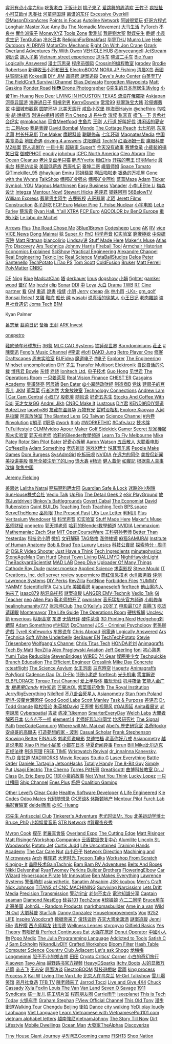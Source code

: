  [睿哥有点小食力Rio](https://www.youtube.com/@1001RIO) [吃货老白](https://www.youtube.com/@chihuolaobai) [下饭计划](https://www.youtube.com/@FindRealFood) [桃子來了](https://www.youtube.com/@taozi2002) [爱跳舞的周清欢](https://space.bilibili.com/237748526) [王竹子](https://www.youtube.com/@王竹子) [疯扯扯](https://www.youtube.com/@chefengche) [小可艾欧ni](https://space.bilibili.com/99041246) [思春社](https://www.youtube.com/@springfever) [河童异国游](https://www.youtube.com/@hetong666)  [离谱的东仔](https://www.youtube.com/@LiPuDeDongZai) [Excessive Overkill](https://www.youtube.com/@ExcessiveOverkill) [@MasonDixonAcres](https://www.youtube.com/@MasonDixonAcres) [Points in Focus](https://www.youtube.com/@PointsInFocus) [Autoline Network](https://www.youtube.com/@AutolineDetroit) [阿诚很爱玩](https://www.youtube.com/@user-vb7iu3vi1o) [虾哥方程式](https://www.youtube.com/@user-oz5kb6hs4g) [Longhair Master Xue](https://www.youtube.com/@ChangMaoDaShiXue) [Amy Bu](https://www.youtube.com/@amy_bu) [The Nomadic Movement](https://www.youtube.com/@NomadicMovement) [大马生活](https://www.youtube.com/@Reborn_in_Malaysia) [PyTorch](https://www.youtube.com/@PyTorch)  [不良林](https://www.youtube.com/@bulianglin) [實作派電子](https://www.youtube.com/@strongpilab)  [MoneyXYZ](https://www.youtube.com/@MoneyXYZ) [Tools Zone](https://www.youtube.com/@tools-zone) [愛測試](https://www.youtube.com/@dajiatest) [我是劉大聖](https://www.youtube.com/@Dasheng1994) [默娱先生](https://www.youtube.com/@5b_moyu) [飽妮](https://www.youtube.com/@bonibaobao) [小袁求生记](https://www.youtube.com/@user-xiaoyuanqiushengji) [TenGuSan](https://www.youtube.com/@TenGuSan-Real) [冷水日本](https://www.youtube.com/@reisuistudio) [ReligionForBreakfast](https://www.youtube.com/@ReligionForBreakfast) [毕导THU](https://www.youtube.com/@thu4878) [Munro Live](https://www.youtube.com/@MunroLive) [Hele Outdoors](https://www.youtube.com/@HeleOutdoors) [AI DRIVR](https://www.youtube.com/@AIDRIVR) [MotorCity Mechanic](https://www.youtube.com/@MotorCityMechanic) [Right On With Jon Crane](https://www.youtube.com/@RightOnJonCrane) [Ozark Overland Adventures](https://www.youtube.com/@OzarkOverlandAdventures) [Fly With Owen](https://www.youtube.com/@FlyWithOwen) [VEHICLE HUB](https://www.youtube.com/@VEHICLEHUB.) [@bryceangell](https://www.youtube.com/@bryceangell) [JetStream](https://www.youtube.com/@JetStream-) [别远说](https://www.youtube.com/@bieyuan) [誤人子弟](https://www.youtube.com/@XMYM) [Vietnam street experience](https://www.youtube.com/@vn4rx) [逗斗车](https://www.youtube.com/@user-jx3lo8tw8p) [晓波二手车](https://www.youtube.com/@xiaoboershouche) [Bie Yuan](https://www.youtube.com/@bieyuan) [Logically Answered](https://www.youtube.com/@LogicallyAnswered) [漫士沉思录](https://www.youtube.com/@manshi_math) [程序员御风](https://www.youtube.com/@bywind1990) [Crossin的编程教室](https://www.youtube.com/@crossincode) [lgrodev](https://www.youtube.com/@lgrodev) [Brodie Robertson](https://www.youtube.com/@BrodieRobertson) [新疆收玉小哥和田玉](https://www.youtube.com/@Hetian-Jade) [ElectroBOOM](https://www.youtube.com/@ElectroBOOM) [NORA JP Fishing](https://www.youtube.com/@NORA.JP.Fishing) [清晨X岛](https://www.youtube.com/@X-yo5ed) [泰國扶貧關注組](https://www.youtube.com/@user-kz8jk7cc4r) [Kokee講](https://www.youtube.com/@kokeejiang) [DIY JIM](https://www.youtube.com/@DIYJIM) [蛊惑帮 ](https://www.youtube.com/@user-wn4xn2tw7n) [謎案追蹤](https://www.youtube.com/@MiAnZhuiZong) [Dave's Auto Center](https://www.youtube.com/@DavesAutoCenterCenterville) [白英奎TV](https://www.youtube.com/@Yeong-gyu) [The FieldCraft Survival Channel](https://www.youtube.com/@fieldcraftsurvival) [Elias Delvasto](https://www.youtube.com/@EliasDelvasto) [Forgotten Waypoints](https://www.youtube.com/@ForgottenWaypoints) [Matt Gaskins](https://www.youtube.com/@MattGaskinsYT) [Ponder Road](https://www.youtube.com/@ponderroad8907) [Ni📷 Drone Photographer](https://www.youtube.com/@nihao.aerial) [G先生的日本旅居生活vlog](https://www.youtube.com/@JapanTravelVlogMrG) [小黃Tim-Huang](https://www.youtube.com/@Tim-Huang91) [Neo Deer](https://www.youtube.com/@NeoLuZi) [LIVING IN HOUSTON TEXAS ](https://www.youtube.com/@LivinginHoustonTX) [流浪在俄羅斯](https://www.youtube.com/@Russia0916) [Askjapan](https://www.youtube.com/@askjapan9669) [河童异国游](https://www.youtube.com/@hetong666) [海邊過日子](https://www.youtube.com/@takumomo9607) [斜槓宅男](https://www.youtube.com/@94_jiajia) [KerryDowdle](https://www.youtube.com/@lumamonestime) [常常99](https://www.youtube.com/@jojojoy) [翡翠珠宝大韩](https://www.youtube.com/@bnc8988) [珍俪娜翡翠](https://www.youtube.com/@gemlinaajadeite1314) [中國城市觀察](https://www.youtube.com/@RealChina-ls7mz) [圆梦环华](https://www.youtube.com/@YuanMengHuanHua) [北美天馬行](https://www.youtube.com/@BestYears2BestPlaces) [咸鱼小汉堡](https://www.youtube.com/@XianyuMovie) [林海音Haiyin](https://space.bilibili.com/351739137) [@chefhiro](https://www.youtube.com/@chefhiro4898) [乌啦啦](https://www.youtube.com/@SpecialWulala) [胡‧說樓市](https://www.youtube.com/@wuchatprop) [刚讲白相相](https://www.youtube.com/@GGBXX) [顺德](https://www.youtube.com/@MyfatherisinShun) [Pin Cheng Ji](https://www.youtube.com/@PinChengJi) [丹牛食](https://www.youtube.com/@dsfoodtour) [渣叔](https://www.youtube.com/@ZhaShuAiJiu) [张喜喜](https://www.youtube.com/@zhangxixi) [橙飞一下](https://www.youtube.com/@ChengFeiYiXia) [言希社会纪实](https://www.youtube.com/@christianolesen1819) [@mokochan](https://www.youtube.com/@mokochan) [觅食Meetfood](https://www.youtube.com/@MeetFoodTour) [生鱼片](https://www.youtube.com/@Make_sashimi) [王刚](https://www.youtube.com/@chefwangfoodtour) [人行道 ](https://www.youtube.com/@ren-xing-dao) [好叫好伐](https://www.youtube.com/@user-yb9gc1or8b) [讲闲话的夏安七](https://www.youtube.com/@xiaanqi) [二狗App](https://www.youtube.com/@ergou_app) [我是表嫂](https://www.youtube.com/@user-kh8qo5hp5h) [David Bombal](https://www.youtube.com/@davidbombal) [Mondo](https://www.youtube.com/@TVMondoTV) [The Cottage Peach](https://www.youtube.com/@thecottagepeach) [七七叭叭](https://www.youtube.com/@7788talk) [东京老萧](https://www.youtube.com/@masonjapan)  [村长托马斯](https://www.youtube.com/@chiefthomas4319)  [The Maker](https://www.youtube.com/@TheMaker1)  [鹰眼科普](https://www.youtube.com/@yykp) [聪聪修车](https://www.youtube.com/@congcongcar) [七年环球](https://www.youtube.com/@7yearstravel) [MagnatesMedia](https://www.youtube.com/@MagnatesMedia) [中国美食协会](https://www.youtube.com/@chinese-food) [地图奇遇](https://www.youtube.com/@MrDitu) [driving 4 answers](https://www.youtube.com/@d4a) [沈阳穿线](https://www.youtube.com/@ShenyanThreadinMaste) [TechIN](https://www.youtube.com/@TechIN55) [红酒汤姆一世](https://www.youtube.com/@redwinetom) [鹰眼科普](https://www.youtube.com/@yykp) [M2档案](https://www.youtube.com/@m2story) [野人追剧Yr](https://www.youtube.com/@SavagehasiDramaYr) [一目十影](https://www.youtube.com/@ymsy9898) [超級歪 SuperY](https://www.youtube.com/@superycinema) [今天没有故事](https://www.youtube.com/@NoStoriesToday) [赛博食录](https://www.youtube.com/@clydeidf3298) [小裴裴的搞笑日常](https://www.youtube.com/@coleboger8831) [御成PHOT](https://www.youtube.com/@yuchengPHOT) [epcdiy](https://www.youtube.com/@epcdiy)  [johnhuu](https://www.youtube.com/@johnhuu)  [ICPC North America](https://www.youtube.com/@ICPCNorthAmerica)  [Cleo Abram](https://www.youtube.com/@CleoAbram)  [The Ocean Cleanup](https://www.youtube.com/@theoceancleanup)  [老片复盘半只猫](https://www.youtube.com/@caterwc)  [胖虎Yvette](https://www.youtube.com/@panghuyvette) [橙红Iris](https://www.youtube.com/@Iris-yc5my) [开摆的卷王](https://www.youtube.com/@yangzmdaniel) [玛丽Marie](https://www.youtube.com/@MarieWang) [最电台](https://www.youtube.com/@zuidiantai) [移民访谈录](https://www.youtube.com/@xusiduo) [美国低薪族](https://www.youtube.com/@poornewyorker) [西康札记](https://www.youtube.com/@xikang3212) [養坤二廠](https://www.youtube.com/@Bchangzhang) [峨眉师姐](https://www.youtube.com/@emeinewyork/videos) [Space Tomato](https://www.youtube.com/@SpaceTomato) [@Timekiller_95](https://www.youtube.com/@Timekiller_95) [@haylujan](https://www.youtube.com/@haylujan) [Emiru](https://www.youtube.com/@Emiru) [郭姐翡翠](https://www.youtube.com/@guojiefeicui)  [啊岳啪啪走](https://www.youtube.com/@renatotsai) [银桑的万视屋](https://www.youtube.com/@michaelkaranja8735) [Gone with the Wynns](https://www.youtube.com/@gonewiththewynns)  [TalkShop](https://www.youtube.com/@thetalkshop)   [缅邦矿业强总](https://www.youtube.com/@MianBang-QiangZong) [缅邦矿业阿维](https://www.youtube.com/@mianbangawei) [薔薔Maze](https://www.youtube.com/@maze0517/videos) [Adam](https://www.youtube.com/@AdamDoesNotExist)  [Ticker Symbol: YOU](https://www.youtube.com/@TickerSymbolYOU) [Magnus Marthinsen](https://www.youtube.com/@MagnusMarthinsenWoodsman/videos) [Easy Business](https://www.youtube.com/@easy_business/videos) [Vanader](https://www.youtube.com/@Vanader) [小李LEEtle Li](https://www.youtube.com/@leetleli6791/videos) [梅森设计](https://www.ixigua.com/home/835270554166270/?source=pgc_author_name&list_entrance=anyVideo) [Integza](https://www.youtube.com/@integza/videos) [Mentour Now!](https://www.youtube.com/@MentourNow/videos) [Stewart Hicks](https://www.youtube.com/@stewarthicks/videos) [差评君](https://www.youtube.com/@user-zr5xi6uw4k)  [钢铁阿翔](https://www.youtube.com/@user-nu5jo4he1z/videos) [56BelowTV](https://www.youtube.com/@56BelowTV/videos) [William Express](https://www.youtube.com/@williamexpress/videos) [翡翠货主阿牛](https://www.youtube.com/@niuxiaobao/videos) [吉鹿影视](https://www.youtube.com/@Jilu-Yingshi/videos) [志哥翡翠](https://www.youtube.com/@zhige-jade/videos) [老陌](https://www.youtube.com/@LaoMo666) [Jerett Films Construction](https://www.youtube.com/@JerettFilmsConstruction/videos) [冬子逛吃](https://www.youtube.com/@dongziguangchi) [FCP Euro](https://www.youtube.com/@fcpeuro) [Maker Pipe](https://www.youtube.com/@MakerPipe/videos)  [T. Folse Nuclear](https://www.youtube.com/@tfolsenuclear) [小宇电影](https://www.youtube.com/@xiaoyu2022/videos) [LeLe Farley](https://www.youtube.com/@LeLeFarley/videos) [蔡淘貴](https://www.youtube.com/@user-zt2vy8nl9i) [Ryan Hall, Y'all XTRA](https://www.youtube.com/@RyanHallYallXTRA) [FCP Euro](https://www.youtube.com/@fcpeuro)  [AQCOLOR by BenQ Europe](https://www.youtube.com/@AQCOLORbyBenQEurope) [重庆小新](https://www.youtube.com/@jiagongxiaoxin) [Le labo de Michel](https://www.youtube.com/@lelabodemichel5162)  



[Arrows](https://www.youtube.com/channel/UC_9AeV5Riy9AsIJZEsnsCDw/videos) [Plus](https://www.youtube.com/channel/UCZNxe_9FQAK2Z3suwaZlwpQ/videos)  [The Road Chose Me](https://www.youtube.com/c/TheRoadChoseMe/videos)  [3Blue1Brown](https://www.youtube.com/channel/UCYO_jab_esuFRV4b17AJtAw/videos)   [Codesheep](https://space.bilibili.com/384068749?from=search&seid=5866417079241395531)  [Lone](https://www.youtube.com/c/LEILoneCapital/videos)  [AK](https://www.youtube.com/c/AkilaZhang/videos) [RV](https://www.realvision.com) [vice](https://www.youtube.com/c/VICE/videos)  [VICE News](https://www.youtube.com/channel/UCZaT_X_mc0BI-djXOlfhqWQ/videos)  [Dong Maimai](https://www.youtube.com/channel/UC7L6UPsX9M2cw44kp1mgzvw/videos)  [毯](https://www.youtube.com/channel/UCsM0kByuAhoNIIEQ4-F7FnA/videos) [Super Kr](https://www.youtube.com/channel/UCXV8c9V9rut6oRwZq5E9pZQ/videos)  [PhD](https://space.bilibili.com/492459544?from=search&seid=10572589125746953510)  [科学声音](https://www.youtube.com/channel/UCUBhobCkTLhgfUNRAgHSYmw/videos)  [IC实验室](https://www.youtube.com/channel/UCJ1zX4FZA15dwE2olLAO3-w/videos) [窮奢極欲](https://www.youtube.com/channel/UCA0o60mhG0v2Eha8wSL3_Jw/videos)  [中央研究院](https://www.youtube.com/channel/UCPk594oZYMU4Eak7By5wHyQ/videos)  [Matt Rittman](https://www.youtube.com/channel/UCUK1Fz1o94JA1wI6I7yLT2Q/videos)  [blancolirio](https://www.youtube.com/channel/UCphqjYZxxzjNbONVmY-0J7Q/videos)  [Lindsay说](https://www.youtube.com/channel/UCilwQlk62k1z7aUEZPOB6yw/videos)  [Stuff Made Here](https://www.youtube.com/channel/UCj1VqrHhDte54oLgPG4xpuQ/videos)     [Maker's Muse](https://www.youtube.com/channel/UCxQbYGpbdrh-b2ND-AfIybg/videos)   [Atlas Pro](https://www.youtube.com/channel/UCz1oFxMrgrQ82-276UCOU9w/videos)  [Discovery](https://www.youtube.com/channel/UCsNBl_rgThimjxCyU0MAaPQ/videos)  [Ars Technica](https://www.youtube.com/channel/UCCDU1fsmgvWljcW2aodfJsA/videos)  [Johnny Harris](https://www.youtube.com/channel/UCmGSJVG3mCRXVOP4yZrU1Dw/videos)  [Fireball Tool](https://www.youtube.com/channel/UCVveEFTOd6khhSXXnRhxJmg/videos)   [Armchair Historian](https://www.youtube.com/channel/UCeUJFQ0D9qs6aVNyUt9fkeQ/videos)  [Economics Explained](https://www.youtube.com/channel/UCZ4AMrDcNrfy3X6nsU8-rPg/videos)   [SciShow](https://www.youtube.com/channel/UCZYTClx2T1of7BRZ86-8fow/videos)   [Practical Engineering](https://www.youtube.com/channel/UCMOqf8ab-42UUQIdVoKwjlQ/videos)    [Alexandre Chappel](https://www.youtube.com/channel/UCe1Aj6VEO299Yq4WkXdoD3Q/videos) [Real Engineering](https://www.youtube.com/channel/UCR1IuLEqb6UEA_zQ81kwXfg/videos)  [Teknic Inc](https://www.youtube.com/channel/UC4Q91tGO80QMSHyy1SoHrtg/videos) [Real Science](https://www.youtube.com/channel/UC176GAQozKKjhz62H8u9vQQ/videos)  [MetaBallStudios](https://www.youtube.com/channel/UCQwFuQLnLocj5F7ZcmcuWYQ/videos)   [Delos](https://www.youtube.com/channel/UCvLc83k5o11EIF1lEo0VmuQ/videos) [Peter Santenello](https://www.youtube.com/channel/UC3Vuq4Q1bKFtAiKYlwRv3oA/videos)  [TechPotato](https://www.youtube.com/channel/UC1r0DG-KEPyqOeW6o79PByw/videos) [LiTao PS](https://www.youtube.com/channel/UC2rvq0Av8l9Cypfj0Tvo5IA/videos)  [Tom Scott](https://www.youtube.com/channel/UCBa659QWEk1AI4Tg--mrJ2A/videos) [ColdFusion](https://www.youtube.com/user/coldfustion/videos)  [Bruker](https://www.youtube.com/channel/UCRExIYvszBLlR-ejB3f5rZg/videos)   [Matt Ferrell](https://www.youtube.com/channel/UCjtUS7-SZTi6pXjUbzGHQCg) [PolyMatter](https://www.youtube.com/channel/UCgNg3vwj3xt7QOrcIDaHdFg/videos)  [CNBC](https://www.youtube.com/channel/UCvJJ_dzjViJCoLf5uKUTwoA/videos) 	

[DF](https://www.youtube.com/user/DigitalFoundry/videos)  [Ning](https://www.youtube.com/channel/UCvUJ6BwgUGWBHuUd0cv546g/videos) [Blue](https://www.youtube.com/c/蓝毛说-主频道/videos)  [MadcatClan](https://www.youtube.com/channel/UC4P8jsqloj9e6eYCLz0yr7Q/videos)  [塔](https://www.youtube.com/c/塔岛哥哥/videos) [derbauer](https://www.youtube.com/c/der8auer/videos) [linus](https://www.youtube.com/c/LinusTechTips/videos) [dogshow](https://www.youtube.com/c/看中国的狗哥DogChinaShow/videos) [小娟](https://www.youtube.com/channel/UCf8AtlC05TgL14YGaFJxdwg/videos) [fighter](https://www.youtube.com/c/鬥士工作室FighterStudioHk/videos) [gamker](https://www.youtube.com/channel/UCLgGLSFMZQB8c0WGcwE49Gw/videos)  [wood](https://www.youtube.com/channel/UCVPP95ckP1ZoXkdmeIu9nbw/videos) [蔷仔](https://www.youtube.com/channel/UC_Udz5R0NCgLTWbmn-QiWGA/videos) [Mo](https://www.youtube.com/channel/UC15Ho1KtZvrxhxe2TGPT9zA/videos)  [hezhi](https://www.youtube.com/channel/UCh1V3avE4NAzho1MImejaSA/videos) [clip](https://www.youtube.com/channel/UCUGJ-yKqQHl4FSZwUmGpiUg/videos) [Sonar](https://www.youtube.com/c/SONAR森纳映画/videos) [DDI](https://www.youtube.com/c/DailyDoseOfInternet/videos)  [中](https://www.youtube.com/channel/UCYjB6uufPeHSwuHs8wovLjg/videos)   [Leya](https://www.youtube.com/channel/UCiXJjvsRQEyT06x3YUwueVw/videos)   [大白](https://www.youtube.com/channel/UCPO6PmcKqwtCf3AskwCWyfg/videos) [Drama](https://www.youtube.com/channel/UCwYJs4-yKmaALkLFX1uHFsw/videos) [TWB](https://www.youtube.com/c/TaiwanBar/videos) [RT](https://www.youtube.com/c/RTisme/videos) [Cine](https://www.youtube.com/channel/UC9RstyOVtTbP3Gb5oYZoTpQ/videos) [partner](https://space.bilibili.com/25150941)   [看](https://www.youtube.com/c/看电影了没/videos) [GM](https://www.youtube.com/channel/UCAD361kzRJ5FmC90LEMhDGg/videos)  [重返](https://www.youtube.com/channel/UCFBUUMIJB7g6FRZYpsFKFqA/videos)   [說書](https://www.youtube.com/c/Herostory/videos)  [指缝](https://www.youtube.com/channel/UCI1lmMzALehhqh_jVHfezng/videos)  [小明](https://www.youtube.com/channel/UChWKdllN90B9C-2jVZlhOxQ/videos) [Jerry](https://www.youtube.com/channel/UCIfNeTkVAYjFR6wqOa_r5gg/videos) [cheap](https://www.youtube.com/c/cheapaoe/videos) [4k](https://www.youtube.com/channel/UCQ-JKqNo_T0yoeDZff1y7Kw/videos)  [林小雨](https://www.youtube.com/channel/UCD77bT34a71Z-2DTHoR_akw/videos)   [-LKs-](https://space.bilibili.com/125526?from=search&seid=3358192605536529286)  [gm_golf](https://www.youtube.com/channel/UClljAz6ZKy0XeViKsohdjqA)   [Bonsai Releaf](https://www.youtube.com/channel/UClukAPmJjV0NGa_NpYIH8TA)    [叉雞](https://www.youtube.com/channel/UCB3pBfnruGVgbP1r5Ya2CEg/videos)     [鞋底](https://www.youtube.com/channel/UCykqXntMvzpMeNPPkZWOD7A/videos)   [船长](https://www.youtube.com/channel/UCUCycRb1bBBVOj-x96EfMNQ/videos)  [纯](https://www.youtube.com/channel/UCIs3-LcOCdpiGve6yu1-Fug/videos)  [wasabi](https://www.youtube.com/c/哇萨比抓马WasabiDrama/videos)  [说真话的徐某人](https://www.youtube.com/channel/UCiL5EGUQfROCmRokN2q1LCg/videos)   [小王日记](https://space.bilibili.com/24687848)  [老肉雜談](https://www.youtube.com/channel/UC5DGiN7-nlPno2kjHUdcdCg/videos) [盗月社食遇记](https://space.bilibili.com/99157282)  [Joma Tech](https://www.youtube.com/channel/UCV0qA-eDDICsRR9rPcnG7tw/videos) [B1M](https://www.youtube.com/channel/UC6n8I1UDTKP1IWjQMg6_TwA/videos) 

Kyan Palmer   

 [呂志華](https://www.youtube.com/channel/UCep6BJWdCRB08KMJnAKxzLw) [韭菜日记](https://www.youtube.com/channel/UCPzoTXqcM7uF_T1dqBqZiUw/videos)  [备胎](https://www.youtube.com/channel/UC7RL3bksyvu7rH7T6KFFkjw/videos) [王剑](https://www.youtube.com/channel/UC8UCbiPrm2zN9nZHKdTevZA/videos) [ARK Invest](https://www.youtube.com/c/Arkinvest2015/videos) 

[onepetro](https://scholar.google.com/scholar?as_ylo=2021&q=onepetro&hl=en&as_sdt=0,44)

  [鞋底骑车环球旅行](https://www.ixigua.com/home/85330348665/?source=pgc_author_name&list_entrance=shortvideo)   [36氪](https://space.bilibili.com/90183256)  [MLC CAD Systems](https://www.youtube.com/user/MLCCADSystems/videos)  [铁锤观世界](https://www.youtube.com/channel/UCANVTl_K3HH1v7kUUATcuOw/videos)  [Barndominiums](https://www.youtube.com/channel/UCfS-E34gL4VhOXMtWPMehNA/videos)  [莊正](https://www.youtube.com/channel/UC_kt2Ui0RQCmWZlq2OW0v6w/videos) [#陳奕迅](https://www.youtube.com/hashtag/陳奕迅) [Feng's Music Channel](https://www.youtube.com/channel/UCyh_y1SIGj_cUqMeoewO5_w/videos) [#李诞](https://www.youtube.com/hashtag/李诞) [#lofi](https://www.youtube.com/hashtag/lofi) [DAKD Jung](https://www.youtube.com/channel/UCoXkk-1id6aoMbG-ShluOQQ/videos) [Retro Player One](https://www.youtube.com/channel/UCC4L3JX0fdyyKWU3kgnBjzA/videos)  [修客](https://www.youtube.com/channel/UCZoE5OhPeozu88vfPDcy3NQ/videos)   [Draftscapes](https://www.youtube.com/channel/UCfIi-WW0L4SY_ENq08r3YRw/videos) [周末实验室](https://www.youtube.com/channel/UCKyJK1pPFA6Dxwd31_zFoZQ/videos) [BUFidea](https://www.youtube.com/channel/UCO6nJ3q0GokxSyHUtKehWTA/videos) [魔道电子](https://www.youtube.com/channel/UCgc2W2djZi3TiBDqo76FjsQ/videos)  [#电子](https://www.youtube.com/hashtag/电子)  [Explorer](https://www.youtube.com/channel/UCK44yHM5OvsAFMRPpez4Kyg/videos)  [The Engineering Mindset](https://www.youtube.com/channel/UCk0fGHsCEzGig-rSzkfCjMw/videos)  [uncomplication](https://www.youtube.com/channel/UCRsAEo9tcSqPnPdcgYFCbog/videos) [DIY 先生](https://www.youtube.com/channel/UCJOZrNQ1kPiLw1f50tIQnHw/videos) [Transfer Multisort Elektronik](https://www.youtube.com/channel/UC86KFSTToleA0TpR-1YhDIw)  [自说自话的总裁](https://www.youtube.com/channel/UCgo_-fjJxnLwwwq5dSY72rg/videos) [博伟君 Bowie](https://www.youtube.com/channel/UCMiWB-KYwAuVdQiKg0YViFg) [东倾](https://www.youtube.com/channel/UCmq2K-2rgRTin9A5xOxXijA/videos)  [老烧](https://www.youtube.com/channel/UCwnYEFaevYGfmywkGUt8-jA/videos)  [Ionitech Ltd.](https://www.youtube.com/channel/UC_mawgkq9QgojwomF0Mty2Q) [电子技术](https://www.youtube.com/channel/UCIVKxOR81WRaz97UhwjTJZA/videos)  [Guo Hong](https://www.youtube.com/channel/UCP3xCRQpNun9yE5Y9q7U5FA/videos) [见世君](https://www.youtube.com/channel/UC9dYo7qdvHsWF94KcE0u0Lg/videos) [The Operations Room](https://www.youtube.com/channel/UCnZJt7yQw5IztVwe-Dscd-Q/videos) [一只姜茶茶](https://www.youtube.com/channel/UCSbmBPEGh1nugb76iQuBxtQ/videos) [Real Vision Finance](https://www.youtube.com/c/RealVisionFinance/videos) [CHEST'ER](https://www.youtube.com/channel/UCmRBWspht0wl5JIAbHndOKQ/videos) [Casgains Academy](https://www.youtube.com/channel/UCJHObTFu75LOjJcmeAU5THA/videos)  [皇甫晓亮](https://space.bilibili.com/10921709)  [阿辰師](https://www.youtube.com/channel/UCClWVM1DcuwhWBT8aTjBBpg/videos)  [Ben Eater](https://www.youtube.com/channel/UCS0N5baNlQWJCUrhCEo8WlA/videos)  [@小翠時政財經](https://www.youtube.com/channel/UCOhck8oLoIwSJzmwYMXsSnQ/videos) [制造商B](https://www.youtube.com/channel/UCIa8y0yR-ABojLCpxX8BgDA/videos)  [党妹](https://space.bilibili.com/466272)  [建房子的豆壳儿](https://www.youtube.com/channel/UCTC3LNRjoJ8WfalrNoyMh1w/videos) [JKM](https://www.youtube.com/channel/UC6gUPqO15qIIHLDfbwwvd1Q/videos) [董菜菜](https://www.youtube.com/channel/UC_tnLlR0TN6WOHmPc1H_Nnw/videos)  [行者沐然](https://www.ixigua.com/home/6707503620/) [大象放映室](https://www.youtube.com/channel/UCCbYWuRvD2q_3qSla1gNHtg/videos) [Technology Connections](https://www.youtube.com/channel/UCy0tKL1T7wFoYcxCe0xjN6Q) [Andrew Lam | Car Cam Central](https://www.youtube.com/channel/UCYIzu7SOyUyDPwMgUSspRYw)  [小叔TV](https://www.youtube.com/channel/UCPNfoYdMopKZKlaTB92g-QQ/videos) [股乾爹](https://www.youtube.com/channel/UCDDneQi63kJAdr3i5VCPzHg/videos) [随风说](https://www.youtube.com/channel/UC-q1LeCQqC3Ek5-hhQiAasg/videos) [好奇五先生](https://www.youtube.com/channel/UCJ90Z0iMHLMn-5waLMYPFWQ/videos) [Stocks And Coffee With Didi](https://www.youtube.com/channel/UCMvy3AOi2WrI9jhqwBzf_yQ/videos)  [天才女友GG](https://www.youtube.com/channel/UCvB9BbJ6NXvRKOaxNqcrxzw/videos) [Andrei Jikh](https://www.youtube.com/channel/UCGy7SkBjcIAgTiwkXEtPnYg/videos)  [CNBC Make It](https://www.youtube.com/channel/UCH5_L3ytGbBziX0CLuYdQ1Q/videos)  [Lustrous](https://www.youtube.com/channel/UC-uOjgQYYkWCT-Urjrt0j_w/videos)  [DIY君](https://www.youtube.com/channel/UCpyqIO7QrW1Zz2jaJ7rtDAQ/videos)  [KENDI的DIY频道](https://www.youtube.com/channel/UCA1sPlgcxIZBMcRF7Nzsk-A/videos) [BotezLive](https://www.youtube.com/channel/UCAn8NrZ-J4CRfwodajqFYoQ/videos)  [laowhy86](https://www.youtube.com/channel/UChvithwOECK5g_19TjldMKw/videos)  [友藏在温哥华](https://www.ixigua.com/home/3636793924648995/) [万物有光](https://www.youtube.com/channel/UCYbAYNYJzggpCfdavNltnfQ/videos) [暂时没相机](https://www.youtube.com/channel/UCKY4SNo7vxdzvy0ad2M2UnA/videos) [Explore Xiaoyao](https://www.youtube.com/channel/UCN7FDqYhlRwHU0mXDzidJkA/videos)  [人间易拉罐](https://www.youtube.com/channel/UCcdvmJ2S_R3PW9uyubVgVcw/videos) [阿真放映室](https://www.youtube.com/channel/UCYTGRLriyZVM8V2uTwDA6Qw/videos)  [The Slanted Lens](https://www.youtube.com/channel/UCUbAIlQq6qdOCW7nURh9Qog/videos) [GQ Taiwan](https://www.youtube.com/channel/UCI1zO6-A3h7DHg-R_x34vLg/videos) [Science Channel](https://www.youtube.com/channel/UCvJiYiBUbw4tmpRSZT2r1Hw/videos) [#内卷](https://www.youtube.com/hashtag/内卷) [#involution](https://www.youtube.com/hashtag/involution) [#躺平](https://www.youtube.com/hashtag/躺平) [#职场](https://www.youtube.com/hashtag/职场) [#work](https://www.youtube.com/hashtag/work) [#job](https://www.youtube.com/hashtag/job) [#WORKETHIC](https://www.youtube.com/hashtag/workethic) [#CafeJazz](https://www.youtube.com/hashtag/cafejazz) [技术胖](https://space.bilibili.com/165659472) [TuTulifestyle](https://www.youtube.com/channel/UCuhAUKCdKrjYoMiJQc74ZkQ/videos) [OLMMvideo](https://www.youtube.com/channel/UCQQkUjuHx__kBxvIw1C-xTA/videos) [Apour Maker](https://www.youtube.com/channel/UCmiXPomzQg_ZRHbrYGePkvg/videos)  [Golf Sidekick](https://www.youtube.com/channel/UCaeGjmOiTxekbGUDPKhoU-A/videos) [Gamer Secret 玩家機密](https://www.youtube.com/channel/UCmtmIF-u0ojej0y9i9STuIw/videos)  [周末实验室](https://www.youtube.com/channel/UCKyJK1pPFA6Dxwd31_zFoZQ/videos) [郭天祥老师](https://www.youtube.com/channel/UC29jCM1TV6xuGoCvYloBsOA/videos)  [哈莉的Blender教學頻道](https://www.youtube.com/channel/UCQmeN-GyyVBQst34Pa2tnwg/videos)   [Learn To Fly Melbourne](https://www.youtube.com/channel/UCgKHV9yLFS1sVqQFVpNAkMg/videos)  [Mike Patey](https://www.youtube.com/channel/UCSvdee86uThqIrloZjWwNVg/videos)  [Rotor Sim Pilot](https://www.youtube.com/channel/UCJDfQ7vnO-CfEdosZG5hpRw/videos)  [Eater](https://www.youtube.com/channel/UCRzPUBhXUZHclB7B5bURFXw/videos)  [好奇心拆解](https://www.ixigua.com/home/83270143509/?list_entrance=/videos)     [Aaron Watson](https://www.youtube.com/channel/UC-TQPfKOAH5f9vmVnGT9GPQ/videos)  [五岳散人](https://www.youtube.com/channel/UCX8KQ5xQlm0MnZkmHO7CBDw/videos)  [大聪看电影](https://www.youtube.com/channel/UCkM0vZ9Q2ZxxRPORzTDI7eg/videos)    [Coffeezilla](https://www.youtube.com/channel/UCFQMnBA3CS502aghlcr0_aw/videos)  [Adam Something](https://www.youtube.com/channel/UCcvfHa-GHSOHFAjU0-Ie57A/videos)  [老肉雜談](https://www.youtube.com/channel/UC5DGiN7-nlPno2kjHUdcdCg/videos)  [游戏X博士](https://www.youtube.com/channel/UCoYXquvvgPN4Bfmim021psg/videos)  [悦耳音乐酱](https://www.youtube.com/channel/UCqWNOHjgfL8ADEdXGznzwUw/videos)  [People Make Games](https://www.youtube.com/channel/UCZB6V9fUov0Mx_us3MWWILg/videos)  [Dom Burgess](https://www.youtube.com/channel/UCGI000V6ZIAQf97MNybAaLQ/videos)  [SysAdmGirl](https://www.youtube.com/channel/UCkIHLaOEtdLpC3JrqR3Bwmw/videos)  [吃拆玩呗](https://space.bilibili.com/454323484)   [NVIDIA](https://www.youtube.com/channel/UCHuiy8bXnmK5nisYHUd1J5g/videos)   [在远方的阿伦](https://space.bilibili.com/270359901)  [美投侃新闻](https://www.youtube.com/channel/UCGpj3DO_5_TUDCNUgS9mjiQ/videos)  [美投讲美股](https://www.youtube.com/channel/UCBUH38E0ngqvmTqdchWunwQ/videos)  [账号全被注册了的Ling](https://space.bilibili.com/398015271) [馋大鑫](https://www.youtube.com/channel/UCJKduYNQlDx3t6Gp5Ic4F8g/videos) [#杨迪](https://www.youtube.com/hashtag/杨迪) [健人蓋伊](https://www.youtube.com/channel/UCpGGLFkG4heKm6hnJYn5HxA/videos) [如實記](https://www.youtube.com/channel/UCadstYPG7XHVuntxOUzZ43A/videos) [根据真人真事改编](https://www.youtube.com/channel/UCgoHiOa5E-cLkKIcl5-5gzA/videos)  [聚焦中国](https://www.youtube.com/channel/UC5nzAQKP7-vYfjb0-X9bbAQ/videos) 

[Jeremy Fielding](https://www.youtube.com/channel/UC_SLthyNX_ivd-dmsFgmJVg/videos) 

  [姜思达](https://space.bilibili.com/536171079)   [Lalitha Natraj](https://www.youtube.com/c/LalithaNatraj)   [啊猫啊狗晒太阳](https://space.bilibili.com/1155738723)   [Guardian Safe & Lock](https://www.youtube.com/c/GuardianSafeAndLock)  [迷路的小甜甜](https://space.bilibili.com/1492995833)   [SunHouse株式会社](https://www.youtube.com/channel/UCb6scBc0xjjqU03Ny0gucuA)   [Vedio Talk](https://www.youtube.com/c/VedioTalk)  [UpFlip](https://www.youtube.com/c/UpFlip)   [The Detail Geek 2](https://www.youtube.com/c/TheDetailGeek2)   [eSir PlayGround](https://www.youtube.com/c/eSirPlayGround)  [放驾Justdriveit](https://www.youtube.com/channel/UCtpzDp5FDQyB7NTxEJdYb8w)   [Binkov's Battlegrounds](https://www.youtube.com/c/BinkovsBattlegrounds)  [Covert Cabal](https://www.youtube.com/c/CovertCabal)  [The Economist](https://www.youtube.com/c/TheEconomist)  [David Rubenstein](https://www.youtube.com/c/DavidRubenstein)   [Quint BUILDs](https://www.youtube.com/c/QuintBUILDs)  [Teaching Tech](https://www.youtube.com/c/TeachingTech)   [Teaching Tech](https://www.youtube.com/c/TeachingTech)  [BPS.space](https://www.youtube.com/c/BPSspace)  [ServeTheHome](https://www.youtube.com/c/ServeTheHomeVideo)   [巫师眼](https://www.youtube.com/channel/UC3ORkc5Lc1ojni86bECtoxg)    [The Present Past](https://www.youtube.com/c/ThePresentPast_)   [LKs](https://www.youtube.com/channel/UCMpQA4MMSpl_bMvNTZ5rODQ)    [Luv Letter](https://www.youtube.com/c/LuvLetterShelf)   [利利川](https://www.youtube.com/channel/UCRDGN69DYvCkkL-du6j_M8A)    [Plus](https://www.youtube.com/channel/UCZNxe_9FQAK2Z3suwaZlwpQ/videos)  [Veritasium](https://www.youtube.com/c/veritasium/videos) [Wendover](https://www.youtube.com/channel/UC9RM-iSvTu1uPJb8X5yp3EQ/videos)  [毯](https://www.youtube.com/channel/UCsM0kByuAhoNIIEQ4-F7FnA/videos) [科学声音](https://www.youtube.com/channel/UCUBhobCkTLhgfUNRAgHSYmw/videos)  [IC实验室](https://www.youtube.com/channel/UCJ1zX4FZA15dwE2olLAO3-w/videos) [Stuff Made Here](https://www.youtube.com/channel/UCj1VqrHhDte54oLgPG4xpuQ/videos)     [Maker's Muse](https://www.youtube.com/channel/UCxQbYGpbdrh-b2ND-AfIybg/videos)    [巫师财经](https://www.youtube.com/channel/UC55ahPQ7m5iJdVWcOfmuE6g/videos) [onepetro](https://scholar.google.com/scholar?as_ylo=2021&q=onepetro&hl=en&as_sdt=0,44)  [郭天祥老师](https://www.youtube.com/channel/UC29jCM1TV6xuGoCvYloBsOA/videos)  [哈莉的Blender教學頻道](https://www.youtube.com/channel/UCQmeN-GyyVBQst34Pa2tnwg/videos) [NVIDIA](https://www.youtube.com/channel/UCHuiy8bXnmK5nisYHUd1J5g/videos) [Lemmaxiom](https://www.youtube.com/channel/UC548OYFGjdJuprVWeqg60fw/videos)  [Mathemaniac](https://www.youtube.com/channel/UCrlZs71h3mTR45FgQNINfrg/videos) [Zach Star](https://www.youtube.com/c/zachstar/videos) [MIT OpenCourseWare](https://www.youtube.com/channel/UCEBb1b_L6zDS3xTUrIALZOw/videos) [工科男孙老师](https://space.bilibili.com/43584648?from=search&seid=1587373630581531882) [Better Than Yesterday](https://www.youtube.com/channel/UCpExuV8qJMfCaSQNL1YG6bQ/videos) [科技宅小明](https://www.youtube.com/channel/UCTfO6ZfERQ84HvOU_QSVLdA/videos) [微机](https://www.youtube.com/channel/UCTJJX_LQcDED7MZbt9OSeQQ/videos)  [文轩解码](https://www.youtube.com/channel/UCUeyghhDd1AguJvxZHvc_jA/videos)  [TAG塔格](https://space.bilibili.com/424608915)   [涨停棱镜](https://space.bilibili.com/1471073276)   [麻猫SAMURAI](https://space.bilibili.com/21364817)  [Institute of Human Anatomy](https://www.youtube.com/channel/UCgBg0aacyJnw4qUnb1FlfEQ/videos)   [Bob & Brad](https://www.youtube.com/channel/UCmTe0LsfEbpkDpgrxKAWbRA/videos)   [Top Luxury](https://www.youtube.com/channel/UC6TY36Ys_J6UPKd75TpRuUw/videos)   [Lesics](https://www.youtube.com/channel/UCqZQJ4600a9wIfMPbYc60OQ/videos)   [科技公賣局](https://www.youtube.com/channel/UCF0goEcNGfnK4G-ZHs9iRew/videos)   [探索時分 · 周子定](https://www.youtube.com/channel/UCivjPE-4XnyqBBuxhXshSAw/videos)  [DSLR Video Shooter](https://www.youtube.com/channel/UCMmA0XxraDP7ZVbv4eY3Omg/videos)  [Just Have a Think](https://www.youtube.com/channel/UCRBwLPbXGsI2cJe9W1zfSjQ/videos)   [Tech Ingredients](https://www.youtube.com/channel/UCVSHXNNBitaPd5lYz48--yg/videos)   [minutephysics](https://www.youtube.com/channel/UCUHW94eEFW7hkUMVaZz4eDg/videos)   [StoneAgeMan](https://www.youtube.com/channel/UCFAbxaVl6PJMwbMMXX9ZcNw/videos)   [Dan Hurd](https://www.youtube.com/channel/UCOReOAYx8VDLwC0pOEcQD-g/videos)   [Ghost Town Living](https://www.youtube.com/channel/UCEjBDKfrqQI4TgzT9YLNT8g/videos)  [DALLMYD](https://www.youtube.com/channel/UCI4fHQkguBNW3SwTqmehzjw/videos)   [NightHawkInLight](https://www.youtube.com/channel/UCFtc3XdXgLFwhlDajMGK69w/videos)  [TheBackyardScientist](https://www.youtube.com/channel/UC06E4Y_-ybJgBUMtXx8uNNw/videos)  [MAD LAB](https://www.youtube.com/channel/UCen0ko30XIeN5IARS3E_Znw) [Deep Dive](https://www.youtube.com/channel/UCFPGKw4jb7CJur6cHmIgI3Q/videos)  [Uploader Of Many Things](https://www.youtube.com/channel/UCZS4xl280HzW38Qc1bXr9Yg/videos)  [Cathode Ray Dude](https://www.youtube.com/channel/UCXnNibvR_YIdyPs8PZIBoEw/videos)   [maker.moekoe](https://www.youtube.com/channel/UCo8axZ01Hwn1i0q1D0gMF_A/videos)   [Applied Science](https://www.youtube.com/channel/UCivA7_KLKWo43tFcCkFvydw)  [求索影视](https://www.youtube.com/channel/UCZHYHSzgXTyo1hpHGHSCOHA/videos)  [Steve Mould](https://www.youtube.com/channel/UCEIwxahdLz7bap-VDs9h35A/videos)   [IT Creations, Inc.](https://www.youtube.com/channel/UC08_TAhoRiqaP3e_zlQKY2g/videos)  [dell server review](https://www.youtube.com/results?search_query=dell+server+review&sp=CAI%3D) [supermicro](https://www.youtube.com/results?search_query=supermicro+server+review)  [商红信息技术](https://space.bilibili.com/62090670) [dell 服务器 评测](https://www.google.com/search?client=safari&rls=en&q=dell+服务器+评测&ie=UTF-8&oe=UTF-8)   [Lawrence Systems](https://www.youtube.com/channel/UCHkYOD-3fZbuGhwsADBd9ZQ/videos)   [DIY Perks](https://www.youtube.com/channel/UCUQo7nzH1sXVpzL92VesANw/videos)   [RevZilla](https://www.youtube.com/channel/UCLQZTXj_AnL7fDC8sLrTGMw/videos)   [FortNine](https://www.youtube.com/channel/UCNSMdQtn1SuFzCZjfK2C7dQ/videos)   [Forbidden Files](https://www.youtube.com/channel/UCE2onclrZ3cDPHZcPeAxtBQ/videos)  [YUMMY YAMMY](https://www.youtube.com/channel/UCgO0aJHs7kQ-vWSI12_TLfQ/videos)   [ScientificRFA](https://www.youtube.com/channel/UCJ6ghRUq1sOnpDh4_AvwWXg/videos)   [CJ's Life 美國看房](https://www.youtube.com/channel/UC_JDUb6Ak1K63GXx_KoAY6w/videos)  [#japaneselofi](https://www.youtube.com/hashtag/japaneselofi) [fire1tech](https://space.bilibili.com/506494865)   [他山案内人](https://space.bilibili.com/16198806)   [佑來了](https://www.youtube.com/channel/UCWYa0v8bpGyYr0ycqGXifVQ/videos)   [isaac879](https://www.youtube.com/channel/UCoBZfAYn705hCqBQeqH5EoA/videos)  [脑洞乌托邦](https://www.youtube.com/channel/UC2tQpW0dPiyWPebwBSksJ_g/videos)   [謎案追蹤](https://www.youtube.com/channel/UCKGlVUb95XTrCB8pNh2IUYw/videos)  [LANGER EMV-Technik](https://www.youtube.com/channel/UC-RmbwBbAERq0H2Ion8C67A/videos)   [Vedio Talk](https://www.youtube.com/channel/UCaMih5WXqoXq7Hg0S_XJdOg/videos)   [Gj Teacher](https://www.youtube.com/channel/UCOp_kACnYZL9AOWGBbLvseg/videos)  [neo](https://www.youtube.com/channel/UCtYKe7-XbaDjpUwcU5x0bLg/videos)  [Allen Pan](https://www.youtube.com/channel/UCVS89U86PwqzNkK2qYNbk5A/videos)  [靳老师想开了](https://space.bilibili.com/355918073)   [pwnisher](https://www.youtube.com/channel/UCWIfzAYHyNSyHmT2AO-54yg/videos)  [音乐猛抬头官方频道](https://www.youtube.com/channel/UCo4_qQFLA18xfYg9qJrrSpQ/videos)  [小韩修车](https://www.youtube.com/channel/UCtvT3w5zTR9U70wtmOSbkMA/videos)  [healinghumanity777](https://www.tiktok.com/@healinghumanity777?lang=en)    [张京坤Club](https://www.ixigua.com/home/85212539286/?list_entrance=anyVideo)   [The O'Kelly's](https://www.youtube.com/channel/UCJ6tJAU-6N68ZhTRXyY0Tnw/videos)   [20岁了](https://www.youtube.com/channel/UCsdLbTwziL6Tg97swkuThSg)  [电影最TOP](https://www.youtube.com/channel/UCrXHVBS1cJg7MY9krqtCSAg)   [袁腾飞](https://www.youtube.com/channel/UC5xunxPS6oZ1zzKufgREFuA)   [吃货请闭眼](https://www.youtube.com/channel/UCtv1kOY3MEuk4T32mXG2kkg)   [Montemayor](https://www.youtube.com/channel/UCX7katl3DVmch4D7LSvqbVQ) [The Life Guide](https://www.youtube.com/channel/UCheAUBrk8xw6QhJIxEPsvhg)  [The Operations Room](https://www.youtube.com/channel/UCnZJt7yQw5IztVwe-Dscd-Q)  [硬核拆解](https://www.youtube.com/channel/UCQfZTP4JGUhat4CtgZwkvlQ)   [Uncle火箭](https://www.youtube.com/channel/UC8dD8v_uIA7aRzpqaCoIHKg)   [imserious](https://www.youtube.com/channel/UCckzc03-ycrpB1XIUfRhpnw)   [鞑厨高寒](https://www.youtube.com/channel/UC0rXPm80AljFZNew2WggR7Q)   [东澳](https://www.youtube.com/channel/UCixdsyBqklL0TV8jKk62NCg)   [无情开评](https://www.youtube.com/channel/UCSibVF2DYmimlUNFefnFlzg)   [硬件茶谈](https://www.youtube.com/channel/UCYbH8CWlZkNgoE8EY0SoE3g)   [3D Printing Nerd](https://www.youtube.com/c/3DPrintingNerd)   [Hedgehog刺蝟幫](https://www.youtube.com/channel/UCAg6mvECZYaXdA2KNXkJHMQ)   [Adam Something](https://www.youtube.com/channel/UCcvfHa-GHSOHFAjU0-Ie57A)  [#许知远](https://www.youtube.com/hashtag/许知远)   [DxChannel](https://www.youtube.com/channel/UCuwRke43bi6P-Hs93RPG4Og)  [JCS - Criminal Psychology](https://www.youtube.com/channel/UCYwVxWpjeKFWwu8TML-Te9A)   [老孫聊遊戲](https://www.youtube.com/channel/UCKPflKAE2Y1tm8VSi32iboQ)  [Tyrell Knifeworks](https://www.youtube.com/channel/UCCpTqqf9_tHyF6A-yrnYytw)  [车界说车](https://www.youtube.com/channel/UCxeTvI0kk8Yrfa_bsPqx8gg)   [Chris Abroad](https://www.youtube.com/channel/UCuJn_2HhHRqnu3xiIukNx1Q)   [弱電通](https://www.youtube.com/channel/UCz8PxJTO2uupjRehX3OTviA)    [Logically Answered](https://www.youtube.com/channel/UCZRoNJu1OszFqABP8AuJIuw)   [Ars Technica](https://www.youtube.com/channel/UCCDU1fsmgvWljcW2aodfJsA)   [Soft White Underbelly](https://www.youtube.com/channel/UCCvcd0FYi58LwyTQP9LITpA)  [der8auer EN](https://www.youtube.com/channel/UCGsaijjOJshS2_ZmMNZgS-g)  [TechTechPotato](https://www.youtube.com/channel/UC1r0DG-KEPyqOeW6o79PByw)    [Stevie Triesenberg](https://www.youtube.com/channel/UCchgGb-48gpRoo7JufPWJbg)    [Wolfgang's Channel](https://www.youtube.com/channel/UCsnGwSIHyoYN0kiINAGUKxg)  [Chris Titus Tech](https://www.youtube.com/channel/UCg6gPGh8HU2U01vaFCAsvmQ)  [HONDA老刘](https://www.youtube.com/channel/UCzmYZ4KQaaI_0vPIDDo6VUw)   [Animagraffs](https://www.youtube.com/channel/UCnZeeKO8qVdtkrA4-uKhtTw)   [Tech By Matt](https://www.youtube.com/channel/UCSy7VGPa8Np8PNjV7Mz-xZg)   [RevZilla](https://www.youtube.com/channel/UCLQZTXj_AnL7fDC8sLrTGMw)   [Alex Praglowski Aviation](https://www.youtube.com/channel/UCN1SQ1Ffsm_13OQu7MwHXbA)   [Jeff Geerling](https://www.youtube.com/channel/UCR-DXc1voovS8nhAvccRZhg)   [foni](https://www.youtube.com/channel/UCP2wLtIwP--Nd89rW74I66Q)   [初心熟男](https://www.youtube.com/channel/UC8GV6XwiucpdgLxvqdS_X6w)   [Yumi Tube](https://www.youtube.com/channel/UCs-elHIUZwtkeR5WPEdZKqA)   [Reducible](https://www.youtube.com/channel/UCK8XIGR5kRidIw2fWqwyHRA)   [StevenBridges](https://www.youtube.com/channel/UCqK0ukwGsTDh7sHih1OmLJA)   [WIRED](https://www.youtube.com/channel/UCftwRNsjfRo08xYE31tkiyw)    [74 Gear](https://www.youtube.com/channel/UCovVc-qqwYp8oqwO3Sdzx7w)  [娱圈美少女](https://www.youtube.com/channel/UCH4ZOdTOQ9qovJONiLmbtdg) [Techquickie](https://www.youtube.com/channel/UC0vBXGSyV14uvJ4hECDOl0Q) [Branch Education](https://www.youtube.com/channel/UCdp4_l1vPmpN-gDbUwhaRUQ)   [The Efficient Engineer](https://www.youtube.com/channel/UCXAS_Ekkq0iFJ9dSUIkcAkw)    [Crosslink](https://www.youtube.com/channel/UC4M4XC4Bt0jREd4AHGjIymw)   [Mike Day Concrete](https://www.youtube.com/channel/UCem87zDMe98Cmypjd6PVf9A)   [rctestflight](https://www.youtube.com/channel/UCq2rNse2XX4Rjzmldv9GqrQ)   [The Science Asylum](https://www.youtube.com/channel/UCXgNowiGxwwnLeQ7DXTwXPg)   [女王泡面](https://space.bilibili.com/2539073?from=search&seid=6814746996356695587&spm_id_from=333.337.0.0)  [马克時空](https://www.youtube.com/c/馬克時空MarkSpace)   [Hagerty](https://www.youtube.com/channel/UCLgEVx4mzk3T3mzgbKG54Eg)   [Animagraffs](https://www.youtube.com/channel/UCnZeeKO8qVdtkrA4-uKhtTw)   [Polyfjord](https://www.youtube.com/c/Polyfjord)   [Cadence Gao](https://www.youtube.com/channel/UCwB-neo6N03ryhaGY3bPgLw)   [Dr. D-Flo](https://www.youtube.com/channel/UCJ10renzLSd4cJEn-C2e_Tw)   [11磅小老虎](https://www.youtube.com/channel/UCEuW4cFBWFPrZ898D9rgrhw)   [fire1tech](https://space.bilibili.com/506494865)   [光头机电](https://space.bilibili.com/412637528)   [零度解说](https://www.youtube.com/channel/UCvijahEyGtvMpmMHBu4FS2w)   [ELBFLORACE](https://www.youtube.com/channel/UCmdm8ryoyLJpwp5MK1jY_ZA)   [Torque Test Channel](https://www.youtube.com/channel/UCZem9C5rWjSb0B8tV3k2EZg)   [爱上半导体](https://space.bilibili.com/395188578)   [趣玩无线](https://space.bilibili.com/375438336)   [机坪夜话](https://www.youtube.com/channel/UCWr9BHTzmwei1KEfPY5pOTA)   [艺能人金广发](https://space.bilibili.com/38157763)   [_糖果果Candy_](https://space.bilibili.com/26261068)   [#许知远](https://www.youtube.com/hashtag/许知远)   [芒果冰OL](https://www.youtube.com/channel/UCIUYqpXe7yok4x3VkK67B3Q)   [紫菜蛋花兔兔](https://space.bilibili.com/1523475)    [The Royal Institution](https://www.youtube.com/channel/UCYeF244yNGuFefuFKqxIAXw)    [JerryRigEverything](https://www.youtube.com/channel/UCWFKCr40YwOZQx8FHU_ZqqQ)   [NileRed](https://www.youtube.com/channel/UCFhXFikryT4aFcLkLw2LBLA)   [不八卦会死星人](https://www.youtube.com/channel/UC8G0uXbB-2TABVTC-ju5pIA)   [Asianometry](https://www.youtube.com/channel/UC1LpsuAUaKoMzzJSEt5WImw)   [Stan from Poland 斯坦-波蘭台灣囡仔](https://www.youtube.com/channel/UCvxAFXrEKqjfgCUCXkITVng)  [Good Good Labs](https://www.youtube.com/channel/UCbY_v56iMzSGvXK79X6f4dw)   [Scott Manley](https://www.youtube.com/channel/UCxzC4EngIsMrPmbm6Nxvb-A)   [Task & Purpose](https://www.youtube.com/channel/UCSq3p5NKEtyp5Rjd4ctiEbg)   [差评君](https://space.bilibili.com/19319172)   [Dr. Todd Grande](https://www.youtube.com/channel/UCC_0vyFTKk1Nlodo4QsiQkw)   [晓松怪论](https://www.youtube.com/channel/UCAII82UIi7xoWH-WLA2MwXw)   [朱英楠David](https://www.youtube.com/channel/UCiwAq-gMzcZDler4J_akA_Q)   [王歪嘴](https://www.youtube.com/channel/UC1Uv-MMtdKmG_HoeW9B6eyw)   [影视飓风](https://www.youtube.com/channel/UC2cRwTuSWxxEtrRnT4lrlQA)   [#GAI周延](https://www.youtube.com/hashtag/gai周延)   [Anita看展览](https://space.bilibili.com/486907804)    [老李說房](https://www.youtube.com/channel/UCZRlyh2XBC_hXnBHUSXpQLg)    [Cyberspatial](https://www.youtube.com/channel/UC9EX_PSbngZP8pkPWSUpPzw)   [吉贤](https://www.youtube.com/channel/UCAtIuFy5UAU96ywetJk_QaA)    [练凌飞lkemon](https://space.bilibili.com/299451003)   [SmarterEveryDay](https://www.youtube.com/channel/UC6107grRI4m0o2-emgoDnAA)   [Welch Labs](https://www.youtube.com/channel/UConVfxXodg78Tzh5nNu85Ew)   [大閒者](https://www.youtube.com/channel/UCU6nhA37pbvzw-JXhAB87Mg)   [解密日本](https://www.youtube.com/channel/UCFbFCFP3leP-5IYAeuuT7bA)    [亿点点不一样](https://www.youtube.com/channel/UCRmtQhqRR8TmXOwuMu4sd1Q)    [element14](https://www.youtube.com/channel/UChturLXwYxwTOf_5krs0qvA)   [老师好我叫何同学](https://space.bilibili.com/163637592)    [垃圾研究社](https://space.bilibili.com/376404862)   [The Signal Path](https://www.youtube.com/channel/UCKxRARSpahF1Mt-2vbPug-g)    [freeCodeCamp.org](https://www.youtube.com/channel/UC8butISFwT-Wl7EV0hUK0BQ)   [Where will Mr. Mai eat](https://www.youtube.com/channel/UCX-M8j9vQ-oUGO9Mckd601A)   [Abel's 歷史研究室](https://www.youtube.com/channel/UCvlclrQdVd1FLGR1RI21H3w)   [洛奇Rocky](https://www.youtube.com/channel/UCwfuyzupDF2k4H4OZx8v4sw)   [安卓哥的高爾夫](https://www.youtube.com/channel/UCc0fpEAP0GWurtyab0jo0_g)    [打造夢想的家 - 波利](https://www.youtube.com/channel/UCXDXH_xhEQw0UbJ249qBFUQ)   [Casual Scholar](https://www.youtube.com/channel/UCcvczmsieHPRsrpc3v7GUmg)   [Frank Stephenson](https://www.youtube.com/channel/UC0prFtEeFBIRwm57wu2lBpQ)   [Knowing Better](https://www.youtube.com/channel/UC8XjmAEDVZSCQjI150cb4QA)   [FINAiUS](https://www.youtube.com/channel/UCGBoWe1mzCvbbqDNncmxm8A)   [刘老师说电影](https://www.youtube.com/channel/UCS8lSXJRoSN-2OTO1AXqTog)   [怠速拍档](https://www.youtube.com/channel/UCWOrWwHXzwC5355Mt_nsQMw)   [老高你好八戒](https://www.youtube.com/channel/UCcViAF_PcmLHauRAT_033fQ)   [Asianometry](https://www.youtube.com/channel/UC1LpsuAUaKoMzzJSEt5WImw)   [越哥说电影](https://www.youtube.com/channel/UChgCVolsF6L7DWmOpWKSkMA)   [Xiao Pi Hai小屁孩](https://www.youtube.com/channel/UCS689tLcNTRejDH2uCULLdA)    [小鄭在日本](https://www.youtube.com/channel/UCn2WdaugAANMkiXfUcCNdtA)   [华夏奇闻异事](https://www.youtube.com/channel/UClBX8wdIQOr03cni-X_peWA)   [Perun](https://www.youtube.com/channel/UCC3ehuUksTyQ7bbjGntmx3Q)  [Bill Mike比尔迈克](https://www.youtube.com/channel/UCFI8X90NLp4C5Qu7X0DVGDA)    [正经法律](https://space.bilibili.com/503481919)   [制造原理](https://www.youtube.com/channel/UCGQJrrdJYehPFec-ptvZzBA)   [FREE TIME](https://www.youtube.com/channel/UClIkhP1tgq-0Hn-v2SgFK6g)   [Wristwatch Revival](https://www.youtube.com/channel/UCD80T1s2Za4K682CQDGwEKQ)   [dr_innaInna Kanevsky, Ph.D](https://www.tiktok.com/@dr_inna)   [食贫道](https://space.bilibili.com/39627524)  [MADWORKS](https://www.youtube.com/c/MADWORKS01)   [Movie Recaps](https://www.youtube.com/channel/UCyXD1jAZBdZ4u0K-GLYC77Q)    [Studio G](https://www.youtube.com/c/StudioGundam)   [Laser Everything](https://www.youtube.com/c/LaserEverything)   [Battle Order](https://www.youtube.com/c/BattleOrder)   [Daniele Tartaglia](https://www.youtube.com/c/DanieleTartaglia)   [JetsonHacks](https://www.youtube.com/c/JetsonHacks)   [Totally Handy](https://www.youtube.com/c/TotallyHandy)    [The 8-Bit Guy](https://www.youtube.com/c/The8BitGuy)   [Simply Put](https://www.youtube.com/c/SimplyPut)   [Usagi Electric](https://www.youtube.com/c/Nakazoto)   [The Cherno](https://www.youtube.com/c/TheChernoProject)   [Torres Pit托哥](https://www.youtube.com/channel/UCsnZXdLOGBnezK--CiG7FZQ)   [GreatScott!](https://www.youtube.com/c/greatscottlab)   [曲博科技教室 Dr. J Class](https://www.youtube.com/c/Ansforce)  [Dr. Eric Berg DC](https://www.youtube.com/c/DrEricBergDC)      [11区小豪的故事](https://www.youtube.com/channel/UCk5yPS6FfbJjeaY-PwczPvw)   [Not What You Think](https://www.youtube.com/c/NotWhatYouThink)    [Lucky Lopez](https://www.youtube.com/c/AutomotiveLifeTV)   [一只吐槽圆](https://www.youtube.com/channel/UCMkJrAv6me-ZzS6yU11MH1g)   [Ship Channel](https://www.youtube.com/channel/UCX-uQR1EkdTH3yvDMSiEgxA)    [Enes Plus](https://www.youtube.com/c/EnesPlus)   [杨将](https://www.youtube.com/channel/UCJKEZRjPSUy9QWIkbt5sGaQ)   [Coalition Gaming](https://www.youtube.com/c/CoalitionGaming)  

  [Other Level’s](https://www.youtube.com/c/OtherLevel’s)   [Clear Code](https://www.youtube.com/c/ClearCode)   [Healthy Software Developer](https://www.youtube.com/c/JaymeEdwardsMedia)    [A Life Engineered](https://www.youtube.com/c/ALifeEngineered)    [Kie Codes](https://www.youtube.com/c/KieCodes)   [Odoo Mates](https://www.youtube.com/channel/UCVKlUZP7HAhdQgs-9iTJklQ)   [代码随想录](https://space.bilibili.com/525438321)   [CK房谈& 休斯顿地产](https://www.youtube.com/c/CK房谈休斯顿地产)   [Mentour Pilot](https://www.youtube.com/c/MentourPilotaviation)   [Furch Lab 攝影實驗室](https://www.youtube.com/c/FurchLab攝影實驗室)   [deldel雕雕](https://www.youtube.com/@deldeldiaodiao) [@KC-Huang](https://www.youtube.com/@KC-Huang)



  [邓先生 Antisocial Club](https://www.youtube.com/@MrDengAntisocialClub)  [Tinkerer's Adventure](https://www.youtube.com/@TinkerersAdventure)  [老尤时谈Mr. You](https://www.youtube.com/@laoyou) [北美运动学博士Bruce_PhD](https://www.youtube.com/@bruce_lu_1993)  [小姐姐爱音乐](https://www.youtube.com/@super-xjj)  [STR Network](https://www.youtube.com/@STRNetworkasia)   [#賀瓏夜夜秀](https://www.youtube.com/hashtag/%E8%B3%80%E7%93%8F%E5%A4%9C%E5%A4%9C%E7%A7%80)  

 [Myron Cook](https://www.youtube.com/@myroncook)  [探花](https://www.youtube.com/results?search_query=%E6%8E%A2%E8%8A%B1&sp=CAI%253D)   [老羅真會裝](https://www.youtube.com/@luozhuangxiu)  [Overland Expo](https://www.youtube.com/results?search_query=Overland+Expo) [The Cutting Edge](https://www.youtube.com/@TheCuttingEdge)  [Matt Risinger](https://www.youtube.com/@buildshow) [Matt Risinger](https://www.youtube.com/@buildshow)[Workshop Companion](https://www.youtube.com/@WorkshopCompanion) [云盾数据恢复中心](https://www.youtube.com/@user-yg8ti8ym1y)   [Alumilite](https://www.youtube.com/@AlumiliteCorporation)  [Lincoln St. Woodworks](https://www.youtube.com/@Lincolnstww)  [Potato Jet](https://www.youtube.com/@PotatoJet)   [Curtis Judd](https://www.youtube.com/@curtisjudd)   [Life Uncontained](https://www.youtube.com/@life.uncontained)  [Training Hands Academy](https://www.youtube.com/@TrainingHandsAcademy)  [The Car Care Nut](https://www.youtube.com/@TheCarCareNut)  [山小日子](https://www.youtube.com/@Samsdailyproduction)  [Network Direction](https://www.youtube.com/@NetworkDirection)  [Machining and Microwaves](https://www.youtube.com/@MachiningandMicrowaves)  [Arch](https://www.youtube.com/@OfficialArch)  [稚晖君](https://space.bilibili.com/20259914)  [大佬时光 Tycoon Talks](https://www.youtube.com/@TycoonTalks)   [Workshop From Scratch](https://www.youtube.com/@WorkshopFromScratch)  [Kinging- It](https://www.youtube.com/@kingingit)  [盖隐技术GainTachnic](https://space.bilibili.com/9031136)  [Bam Bam RV Adventures](https://www.youtube.com/@BamBamRVAdventures)  [Belts And Boxes](https://www.youtube.com/@BeltsAndBoxes)  [Nikki Delventhal](https://www.youtube.com/@NikkiDelventhal)  [RyanTwomey](https://www.youtube.com/@Ryantwomeyy)  [Perkins Builder Brothers](https://www.youtube.com/@PerkinsBuilderBrothers)  [FloweringElbow](https://www.youtube.com/@FloweringElbow)  [Car Wizard](https://www.youtube.com/@CarWizard)  [Hyperspace Pirate](https://www.youtube.com/@HyperspacePirate)  [Mr Innovative](https://www.youtube.com/@MrInnovative)   [Ben Makes Everything](https://www.youtube.com/@benmakeseverything)  [Lawrence Systems](https://www.youtube.com/@LAWRENCESYSTEMS)  [警張時刻](https://www.youtube.com/@jzsk)  [asiansthetic.](https://www.youtube.com/@asiansthetic.)  [Sanatim Ahsabim](https://www.youtube.com/@SanatimAhsabim)  [JSK-koubou](https://www.youtube.com/@jisakukobo)  [Men's Craft](https://www.youtube.com/@menscraft7985)  [Nick Johnson](https://www.youtube.com/@NickJohnson)  [TITANS of CNC MACHINING](https://www.youtube.com/@TITANSofCNC)  [Surviving Narcissism](https://www.youtube.com/@SurvivingNarcissism)  [Lets Drift Media](https://www.youtube.com/@LetsDriftMedia)  [Precision Transmission](https://www.youtube.com/@PrecisionTransmission)  [警动宇宙](https://www.youtube.com/@user-op1je4ko6m)  [老何不卖花](https://www.youtube.com/@laohe)  [電池知識分享](https://www.youtube.com/@user-rh7lq5im9z)  [Captain seaman](https://www.youtube.com/@seaman001)  [Diamond NestEgg](https://www.youtube.com/@DiamondNestEgg)  [硅谷101](https://www.youtube.com/@TheValley101)  [TechZone](https://www.youtube.com/@tech___zone)  [#琼娘娘](https://www.youtube.com/hashtag/%E7%90%BC%E5%A8%98%E5%A8%98)  [六二二同学](https://www.youtube.com/@user-rq7tb5fv4o)   [Bruce房车走遍美国](https://www.youtube.com/@liangluejia123)   [JohnSL - Random Products](https://www.youtube.com/@JohnSL)  [markthomasbuilder](https://www.youtube.com/@MarkThomasBuilder)  [Ame in a van](https://www.youtube.com/@ameinavan)   [Wild 'N Out](https://www.youtube.com/@WildNOut)  [大劉科普](https://www.youtube.com/@getstevenliu)  [StarTalk](https://www.youtube.com/@StarTalk)  [Danny Gonzalez](https://www.youtube.com/@Danny-Gonzalez)   [HouseImprovements](https://www.youtube.com/@HouseImprovements)   [Vox](https://www.youtube.com/@Vox)  [9252 LIFE](https://www.youtube.com/@9252LIFE)  [Inspire Woodcraft](https://www.youtube.com/@InspireWoodcraft)  [数据帝来了](https://www.youtube.com/@user-dh3jk3pp7b)   [俊玮谈新](https://www.youtube.com/@user-gb3mf2ql8q)  [齐天大肾余潇洒](https://space.bilibili.com/5293668)  [謎案追蹤](https://www.youtube.com/@mianzhuizong)   [Jenni Elle](https://www.youtube.com/@JenniElle)  [青柠檬](https://www.youtube.com/@qingnin)   [西点师翔龙](https://www.youtube.com/@PastryCookXiangLong)   [钱韦德](https://www.youtube.com/@qianweide)    [Wellness Lenses](https://www.youtube.com/@wellnesslenses)  [styropyro](https://www.youtube.com/@styropyro)   [Oilfield Basics](https://www.youtube.com/@OilfieldBasics)  [Yes Theory](https://www.youtube.com/@YesTheory)  [有啖好食 Perfect Continuous Eat](https://www.youtube.com/@PerfectContinuousEat)   [大强在旅途](https://www.youtube.com/@daqiangzailvtu)   [Donut Operator](https://www.youtube.com/@DonutOperator)  [中國小人物](https://www.youtube.com/@xiaorenwu)  [Popo Medic](https://www.youtube.com/@PopoMedic)  [The Julia Programming Language](https://www.youtube.com/@TheJuliaLanguage)  [Addicted to Tools](https://www.youtube.com/@AddictedtoTools)  [Satish C J](https://www.youtube.com/c/SatishCJ)  [Sam Eckholm](https://www.youtube.com/c/SamEckholm)  [NikandLivDIY](https://www.youtube.com/channel/UCESdQBpVFGvjjEJrYhU8klg)  [Crafted Workshop](https://www.youtube.com/c/craftedworkshop)  [Bloom Filter](https://www.youtube.com/results?search_query=Bloom+Filter) [Hash Table](https://www.youtube.com/results?search_query=hash+function) [Computer Science](https://www.youtube.com/c/ComputerScienceLessons)  [Country Club Adjacent](https://www.youtube.com/channel/UCdTDJwzuNMoHsJg1PBnQJjQ)  [Let's ask Shogo](https://www.youtube.com/c/LetsaskShogoYourJapanesefriendinKyoto)  [龙梅梅Longmeimei](https://www.youtube.com/c/%E9%BE%99%E6%A2%85%E6%A2%85L)   [胆子不小的郑吉祥](https://www.youtube.com/channel/UCvK1KEJWQFT-FtCX9ANeAaQ)   [田田](https://www.youtube.com/c/%E7%94%B0%E7%94%B0%E5%B0%8F%E9%98%BF%E5%A7%A8)  [Crypto Critics' Corner](https://www.youtube.com/channel/UCfPQrqsmYFFRK0NKLEr27Bg)  [小白的奇幻旅行](https://www.youtube.com/channel/UC-7jKPgRmLBiB1ltbABubNA)  [Xiaowen](https://www.youtube.com/channel/UCBsTeJ-_By1l8f7BKvvGgnQ)   [Tayo Aina](https://www.youtube.com/c/TayoAinaFilms)  [越野路书官方视频](https://www.youtube.com/channel/UCcO_tUJab4PSdXBGPKxAAKQ)  [HeavyDSparks](https://www.youtube.com/c/HeavyDSparks)  [Itchy Boots](https://www.youtube.com/c/ItchyBoots)  [JJ的显微万花筒](https://www.youtube.com/c/FightDisinformation)  [辛吉飞](https://www.youtube.com/channel/UCvlpgR0qpnkRaV_emajnUxQ)   [王志安](https://www.youtube.com/c/%E7%8E%8B%E5%BF%97%E5%AE%891)   [局面访谈](https://www.youtube.com/channel/UC9kib7Uf9uxX5LuRWZUJwcg)  [ElectroBOOM](https://www.youtube.com/c/Electroboom)  [科技遊戲站](https://www.youtube.com/channel/UCJ2y927fGIO1kaG2u47lBbg)  [雷雨](https://www.youtube.com/c/%E8%87%AA%E7%84%B6%E6%94%9D%E5%BD%B1%E5%B8%AB%E9%9B%B7%E9%9B%A8)  [king process](https://www.youtube.com/channel/UCbW5tOCMJcgGGK6YtVqCLuA)  [Process X](https://www.youtube.com/channel/UChZgikssAJkmiQOv_sO-ngQ)  [Kai W](https://www.youtube.com/c/KaiManWong)  [Living The Van Life](https://www.youtube.com/c/LivingTheVanLife)   [北京人在乌克兰](https://www.youtube.com/channel/UC7x-0_G79wa9W1k7jPUbAkg)   [M-Girl Talkshow](https://www.youtube.com/c/%E6%87%B5%E5%A7%90%E5%8F%A8%E9%80%BC%E5%8F%A8)  [雪儿爆笑馆](https://www.youtube.com/channel/UCGC_KW1MFSf7O0V9vk9UXRA)  [盗月社食遇](https://www.youtube.com/channel/UCP-3kpzMMSUek7EqStDWypA)   [TFB TV](https://www.youtube.com/c/tfbtv)   [陳老師來了](https://www.youtube.com/c/%E9%99%B3%E8%80%81%E5%B8%AB%E4%BE%86%E4%BA%86)   [Jarrod Tocci](https://www.youtube.com/c/jarrodtocci)   [Live and Give 4X4](https://www.youtube.com/c/LiveandGive4x4)  [Chuck Cassady](https://www.youtube.com/c/ChuckCassadyYT)  [Xyla Foxlin](https://www.youtube.com/c/xylafoxlin)  [Louis The Van](https://www.youtube.com/channel/UCZiRzGOlxC_flHL_rL-KuOg)  [Van Land](https://www.youtube.com/c/VanLand)  [Seven O Savage](https://www.youtube.com/c/SevenOSavage/videos) [1911 Syndicate](https://www.youtube.com/channel/UCSXVUyzacTRuhbOPu7LXzew)    [陈一发儿](https://www.youtube.com/channel/UC7QVieoTCNwwW84G0bddXpA) [陈工切片室](https://www.youtube.com/@chengongqiepianshi)  [程前朋友圈](https://www.youtube.com/channel/UCRW2W9tvbh_UHMwSJy2vvZQ)   [Carrie雨千](https://www.youtube.com/channel/UChetyGlf13Cs7arui4RnO3A)  [iseeplanet](https://www.youtube.com/c/iseeplanetmedia/videos)   [This is Tech Today](https://www.youtube.com/c/ThisIsTechToday)  [火锅车手](https://www.ixigua.com/home/94889766539/)  [Graham Stephan](https://www.youtube.com/c/GrahamStephan)   [FView Official Channel](https://www.youtube.com/c/FView)  [This Old Tony](https://www.youtube.com/c/ThisOldTony)   [漫步街道Walking Tour](https://www.youtube.com/channel/UCcoi7hE7NgvcXh6mZ9yeqJg) [Chengdu](https://www.youtube.com/results?search_query=成都&sp=CAI%253D)   [Beijing](https://www.youtube.com/results?search_query=北京&sp=CAISIbgBAcIBG0NoSUp1U3dVNTVaUzhEVVJpcWtQcnlCV1lyaw%253D%253D)  [街拍](https://www.youtube.com/results?search_query=街拍&sp=CAI%253D)  [Dance](https://www.youtube.com/results?search_query=砂舞&sp=CAI%253D)  [city walking](https://www.youtube.com/results?search_query=city+walking&sp=CAISBBABcAE%253D)   [YeDi play loudly](https://www.youtube.com/@yedihuchui)  [Laohuang](https://www.youtube.com/@laohuang-007)   [Viet Language](https://www.youtube.com/@vietlanguage4754)   [Learn Vietnamese with VietnamesePod101.com](https://www.youtube.com/@VietnamesePod101)  [vietnam alphabet letters](https://www.youtube.com/results?search_query=vietnam+alphabet+letters)  [越南強尼VietnamJohnny](https://www.youtube.com/@vietnamjohnny520)   [The Story Till Now](https://www.youtube.com/@TheStoryTillNow)   [Dirt Lifestyle](https://www.youtube.com/@DirtLifestyle)   [Mobile Dwellings](https://www.youtube.com/@MobileDwellings)   [Ocean Man](https://www.youtube.com/@OceanManTW)  [大發家TheAlphas](https://www.youtube.com/@thealphas2022)  [Discoverize](https://www.youtube.com/@Discoverize)

 [Tiny House Giant Journey](https://www.youtube.com/c/TinyHouseGiantJourney)  [쿠밍캠프Cooming camp](https://www.youtube.com/c/%EC%BF%A0%EB%B0%8D%EC%BA%A0%ED%94%84Coomingcamp)  [FISH13](https://www.youtube.com/c/FISH13) [Shop Nation](https://www.youtube.com/@ShopNation) 
